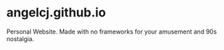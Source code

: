 # angelcj.github.io

Personal Website.
Made with no frameworks for your amusement and 90s nostalgia.
